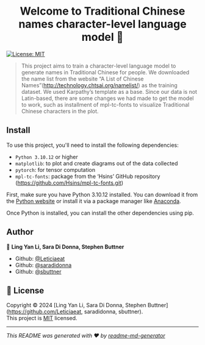 <h1 align="center">Welcome to Traditional Chinese names character-level language model  👋</h1>
<p>
  <a href="https://opensource.org/license/mit" target="_blank">
    <img alt="License: MIT" src="https://img.shields.io/badge/License-MIT-yellow.svg" />
  </a>
</p>

> This project aims to train a character-level language model to generate names in Traditional Chinese for people. We downloaded the name list from the website “A List of Chinese Names”(http://technology.chtsai.org/namelist/) as the training dataset. We used Karpathy’s template as a base. Since our data is not Latin-based, there are some changes we had made to get the model to work, such as installment of mpl-tc-fonts to visualize Traditional Chinese characters in the plot. 

## Install
To use this project, you'll need to install the following dependencies:

- `Python 3.10.12` or higher
- `matplotlib`: to plot and create diagrams out of the data collected
- `pytorch`: for tensor computation
- `mpl-tc-fonts`: package from the ‘Hsins’ GitHub repository (https://github.com/Hsins/mpl-tc-fonts.git)

First, make sure you have Python 3.10.12 installed. You can download it from the [Python website](https://www.python.org/downloads/) or install it via a package manager like [Anaconda](https://www.anaconda.com/products/distribution).

Once Python is installed, you can install the other dependencies using pip.

## Author

👤 **Ling Yan Li, Sara Di Donna, Stephen Buttner**

* Github: [@Leticiaeat](https://github.com/Leticiaeat)
* Github: [@saradidonna](https://github.com/saradidonna)
* Github: [@sbuttner](https://github.com/sbuttner)
  
## 📝 License

Copyright © 2024 [Ling Yan Li, Sara Di Donna, Stephen Buttner](https://github.com/Leticiaeat, saradidonna, sbuttner).<br />
This project is [MIT](https://opensource.org/license/mit) licensed.

***
_This README was generated with ❤️ by [readme-md-generator](https://github.com/kefranabg/readme-md-generator)_
